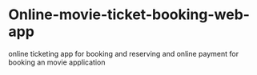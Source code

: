 # Online-movie-ticket-booking-web-app
online ticketing app for booking and reserving and online payment for booking an movie application